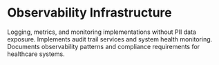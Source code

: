 # Observability Infrastructure

Logging, metrics, and monitoring implementations without PII data exposure.
Implements audit trail services and system health monitoring.
Documents observability patterns and compliance requirements for healthcare systems.